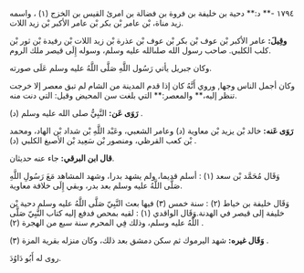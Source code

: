 ١٧٩٤ -** د:** دحية بن خليفة بن فروة بن فضالة بن امرئ القيس بن الخزج (١) ، واسمه زيد مناة، بْن عامر بْن بكر بْن عامر الأكبر بْن زيد اللات.

**وقِيلَ:** عامر الأكبر بْن عوف بْن بكر بْن عوف بْن عذرة بْن زيد اللات بْن رفيدة بْن ثور بْن كلب الكلبي. صاحب رسول الله صلىالله عليه وسلم، وسوله إِلَى قيصر ملك الروم.

وكان جبريل يأتي رَسُول اللَّهِ صَلَّى اللَّهُ عليه وسلم عَلَى صورته.

وكان أجمل الناس وجها, وروي أَنَّهُ كان إذا قدم المدينة من الشام لم تبق معصر إلا خرجت تنظر إليه،** والمعصر:** التي بلغت سن المحيض وقيل: التي دنت منه.

**رَوَى عَن:** النَّبِيُّ صلى الله عليه وسلم (د) .

**رَوَى عَنه:** خالد بْن يزيد بْن معاوية (د) وعامر الشعبي، وعَبْد اللَّهِ بْن شداد بْن الهاد، ومحمد بْن كعب القرظي، ومنصور بْن سَعِيد بْن الأصبغ الكلبي (د) .

**قال ابن البرقي:** جاء عنه حديثان.

وَقَال مُحَمَّد بْن سعد (١) : أسلم قديما، ولم يشهد بدرا، وشهد المشاهد مَعَ رَسُولِ اللَّهِ صَلَّى اللَّهُ عليه وسلم بعد بدر، وبقي إِلَى خلافة معاوية.

وَقَال خليفة بن خياط (٢) : سنة خمس (٣) فيها بعث النَّبِيّ صَلَّى اللَّهُ عليه وسلم دحية بْن خليفة إلى قيصر في الهدنة.وَقَال الواقدي (١) : لقيه بمحص فدفع إليه كتاب النَّبِيّ صَلَّى اللَّهُ عليه وسلم، وذلك فِي المحرم سنة سبع من الهجرة (٢) .

**وَقَال غيره:** شهد اليرموك ثم سكن دمشق بعد ذلك، وكان منزله بقرية المزة (٣) .

روى له أَبُو دَاوُدَ.